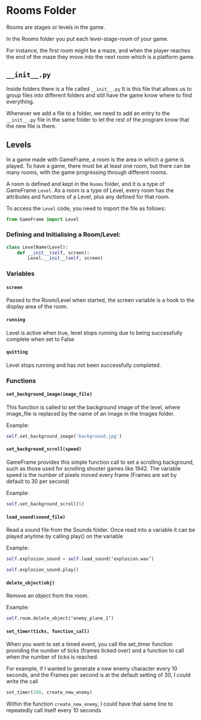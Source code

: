 # Rooms Folder

Rooms are stages or levels in the game. 

In the Rooms folder you put each level-stage-room of your game. 

For instance, the first room might be a maze, and when the player reaches the end of the maze they move into the next room which is a platform game. 

## `__init__.py` 

Inside folders there is a file called `__init__.py` It is this file that allows us to group files into different folders and still have the game know where to find everything. 

Whenever we add a file to a folder, we need to add an entry to the `__init__.py` file in the same folder to let the rest of the program know that the new file is there.

## Levels

In a game made with GameFrame, a room is the area in which a game is played. To have a game, there must be at least one room, but there can be many rooms, with the game progressing through different rooms. 

A room is defined and kept in the `Rooms` folder, and it is a type of GameFrame `Level`. As a room is a type of Level, every room has the attributes and functions of a Level, plus any defined for that room. 

To access the `Level` code, you need to import the file as follows: 

``` python
from GameFrame import Level
```

### Defining and Initialising a Room/Level:

``` python
class LevelName(Level): 
    def __init__(self, screen): 
        Level.__init__(self, screen)
```

### Variables 

#### `screen`

Passed to the Room/Level when started, the screen variable is a hook to the display area of the room.

#### `running` 

Level is active when true, level stops running due to being successfully complete when set to False 

#### `quitting` 

Level stops running and has not been successfully completed.

### Functions 

#### `set_background_image(image_file)` 

This function is called to set the background image of the level, where image_file is replaced by the name of an image in the Images folder. 

Example: 

``` python
self.set_background_image('background.jpg')
```

#### `set_background_scroll(speed)`

GameFrame provides this simple function call to set a scrolling background, such as those used for scrolling shooter games like 1942. The variable speed is the number of pixels moved every frame (Frames are set by default to 30 per second) 

Example: 

``` python
self.set_background_scroll(5)
```

#### `load_sound(sound_file)`

Read a sound file from the Sounds folder. Once read into a variable it can be played anytime by calling play() on the variable 

Example: 

``` python
self.explosion_sound = self.load_sound(‘explosion.wav’) 

self.explosion_sound.play()
```

#### `delete_object(obj)` 

Remove an object from the room. 

Example: 

``` python
self.room.delete_object(‘enemy_plane_1’)
```

#### `set_timer(ticks, function_call)`

When you want to set a timed event, you call the set_timer function providing the number of ticks (frames ticked over) and a function to call when the number of ticks is reached. 

For example, if I wanted to generate a new enemy character every 10 seconds, and the Frames per second is at the default setting of 30, I could write the call 

``` python
set_timer(300, create_new_enemy)
```

Within the function `create_new_enemy`, I could have that same line to repeatedly call itself every 10 seconds
